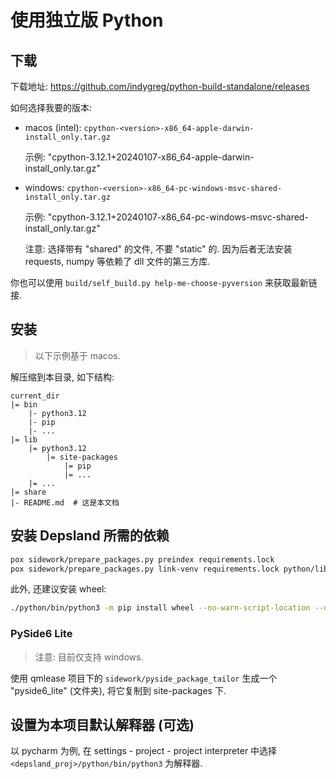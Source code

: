 # 使用独立版 Python

## 下载

下载地址: https://github.com/indygreg/python-build-standalone/releases

如何选择我要的版本:

- macos (intel): `cpython-<version>-x86_64-apple-darwin-install_only.tar.gz`

    示例: "cpython-3.12.1+20240107-x86_64-apple-darwin-install_only.tar.gz"

- windows: `cpython-<version>-x86_64-pc-windows-msvc-shared-install_only.tar.gz`

    示例: "cpython-3.12.1+20240107-x86_64-pc-windows-msvc-shared-install_only.tar.gz"

    注意: 选择带有 "shared" 的文件, 不要 "static" 的. 因为后者无法安装 requests, numpy 等依赖了 dll 文件的第三方库.

你也可以使用 `build/self_build.py help-me-choose-pyversion` 来获取最新链接.

## 安装

> 以下示例基于 macos.

解压缩到本目录, 如下结构:

```
current_dir
|= bin
    |- python3.12
    |- pip
    |- ...
|= lib
    |= python3.12
        |= site-packages
            |= pip
            |= ...
    |= ...
|= share
|- README.md  # 这是本文档
```

## 安装 Depsland 所需的依赖

```sh
pox sidework/prepare_packages.py preindex requirements.lock
pox sidework/prepare_packages.py link-venv requirements.lock python/lib/python3.12/site-packages
```

此外, 还建议安装 wheel:

```sh
./python/bin/python3 -m pip install wheel --no-warn-script-location --disable-pip-version-check
```

### PySide6 Lite

> 注意: 目前仅支持 windows.

使用 qmlease 项目下的 `sidework/pyside_package_tailor` 生成一个 "pyside6_lite" (文件夹), 将它复制到 site-packages 下.

## 设置为本项目默认解释器 (可选)

以 pycharm 为例, 在 settings - project - project interpreter 中选择 `<depsland_proj>/python/bin/python3` 为解释器.
